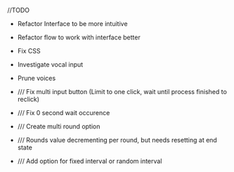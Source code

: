 //TODO

- Refactor Interface to be more intuitive
- Refactor flow to work with interface better
- Fix CSS
- Investigate vocal input
- Prune voices

- /// Fix multi input button (Limit to one click, wait until process finished to reclick)
- /// Fix 0 second wait occurence
- /// Create multi round option
- /// Rounds value decrementing per round, but needs resetting at end state
- /// Add option for fixed interval or random interval